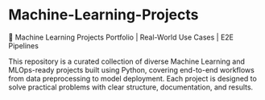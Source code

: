 # Machine-Learning-Projects 
🧠 Machine Learning Projects Portfolio | Real-World Use Cases | E2E Pipelines

This repository is a curated collection of diverse Machine Learning and MLOps-ready projects built using Python, covering end-to-end workflows from data preprocessing to model deployment. Each project is designed to solve practical problems with clear structure, documentation, and results.

